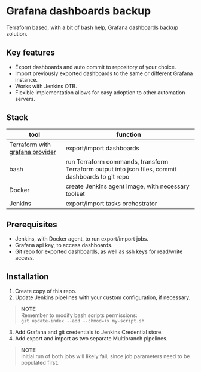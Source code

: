 # Grafana dashboards backup
Terraform based, with a bit of bash help, Grafana dashboards backup solution.

## Key features
* Export dashboards and auto commit to repository of your choice.
* Import previously exported dashboards to the same or different Grafana instance.
* Works with Jenkins OTB.
* Flexible implementation allows for easy adoption to other automation servers.

## Stack
tool                                                                                              | function
---                                                                                               | ---
Terraform with [grafana provider](https://registry.terraform.io/providers/grafana/grafana/latest) | export/import dashboards 
bash                                                                                              | run Terraform commands, transform Terraform output into json files, commit dashboards to git repo
Docker                                                                                            | create Jenkins agent image, with necessary toolset 
Jenkins                                                                                           | export/import tasks orchestrator

## Prerequisites
* Jenkins, with Docker agent, to run export/import jobs.
* Grafana api key, to access dashboards.
* Git repo for exported dashboards, as well as ssh keys for read/write access.

## Installation
1. Create copy of this repo.
2. Update Jenkins pipelines with your custom configuration, if necessary.
> **NOTE**  
> Remember to modify bash scripts permissions:  
> `git update-index --add --chmod=+x my-script.sh`
3. Add Grafana and git credentials to Jenkins Credential store. 
4. Add export and import as two separate Multibranch pipelines.
> **NOTE**  
> Initial run of both jobs will likely fail, since job parameters need to be populated first.